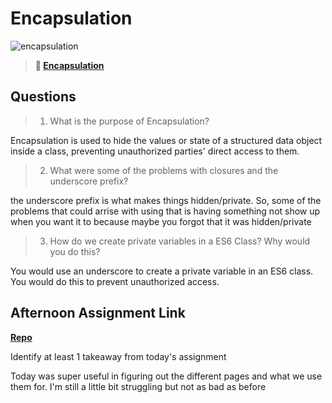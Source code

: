 # Encapsulation

![encapsulation](https://bcw.blob.core.windows.net/public/img/journals/5838157482080222)

> **📖 [Encapsulation](https://codeworksacademy.com/fs-student-guide/resources/wk3/02-Encapsulation)**

## Questions

>1. What is the purpose of Encapsulation?

Encapsulation is used to hide the values or state of a structured data object inside a class, preventing unauthorized parties' direct access to them.

>2. What were some of the problems with closures and the underscore prefix?

the underscore prefix is what makes things hidden/private. So, some of the problems that could arrise with using that is having something not show up when you want it to because maybe you forgot that it was hidden/private

>3. How do we create private variables in a ES6 Class? Why would you do this?

You would use an underscore to create a private variable in an ES6 class. You would do this to prevent unauthorized access.

## Afternoon Assignment Link

**[Repo](https://github.com/MaddyYarnall/vendr.git)**

Identify at least 1 takeaway from today's assignment

Today was super useful in figuring out the different pages and what we use them for. I'm still a little bit struggling but not as bad as before
